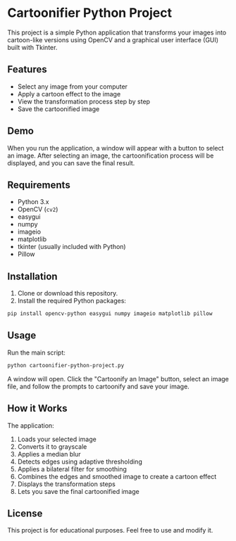 # Cartoonifier Python Project

This project is a simple Python application that transforms your images into cartoon-like versions using OpenCV and a graphical user interface (GUI) built with Tkinter.

## Features
- Select any image from your computer
- Apply a cartoon effect to the image
- View the transformation process step by step
- Save the cartoonified image

## Demo
When you run the application, a window will appear with a button to select an image. After selecting an image, the cartoonification process will be displayed, and you can save the final result.

## Requirements
- Python 3.x
- OpenCV (`cv2`)
- easygui
- numpy
- imageio
- matplotlib
- tkinter (usually included with Python)
- Pillow

## Installation
1. Clone or download this repository.
2. Install the required Python packages:

```bash
pip install opencv-python easygui numpy imageio matplotlib pillow
```

## Usage
Run the main script:

```bash
python cartoonifier-python-project.py
```

A window will open. Click the "Cartoonify an Image" button, select an image file, and follow the prompts to cartoonify and save your image.

## How it Works
The application:
1. Loads your selected image
2. Converts it to grayscale
3. Applies a median blur
4. Detects edges using adaptive thresholding
5. Applies a bilateral filter for smoothing
6. Combines the edges and smoothed image to create a cartoon effect
7. Displays the transformation steps
8. Lets you save the final cartoonified image

## License
This project is for educational purposes. Feel free to use and modify it. 